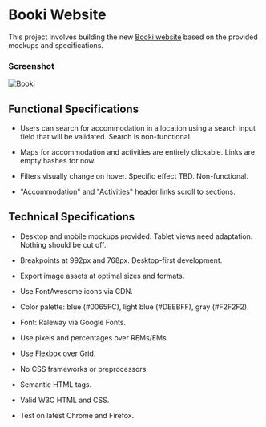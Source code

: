 # Booki Website

This project involves building the new [Booki website](https://olimpiu98.github.io/openclassroomp1/) based on the provided mockups and specifications.
### Screenshot
![Booki](https://github.com/olimpiu98/openclassroomp1/assets/104469153/5a771170-013f-4d5f-8f28-46af5d9133cc)



## Functional Specifications

- Users can search for accommodation in a location using a search input field that will be validated. Search is non-functional.

- Maps for accommodation and activities are entirely clickable. Links are empty hashes for now.

- Filters visually change on hover. Specific effect TBD. Non-functional.

- "Accommodation" and "Activities" header links scroll to sections.

## Technical Specifications

- Desktop and mobile mockups provided. Tablet views need adaptation. Nothing should be cut off.

- Breakpoints at 992px and 768px. Desktop-first development.

- Export image assets at optimal sizes and formats.

- Use FontAwesome icons via CDN.

- Color palette: blue (#0065FC), light blue (#DEEBFF), gray (#F2F2F2).

- Font: Raleway via Google Fonts.

- Use pixels and percentages over REMs/EMs.

- Use Flexbox over Grid.

- No CSS frameworks or preprocessors.

- Semantic HTML tags.

- Valid W3C HTML and CSS.

- Test on latest Chrome and Firefox.
